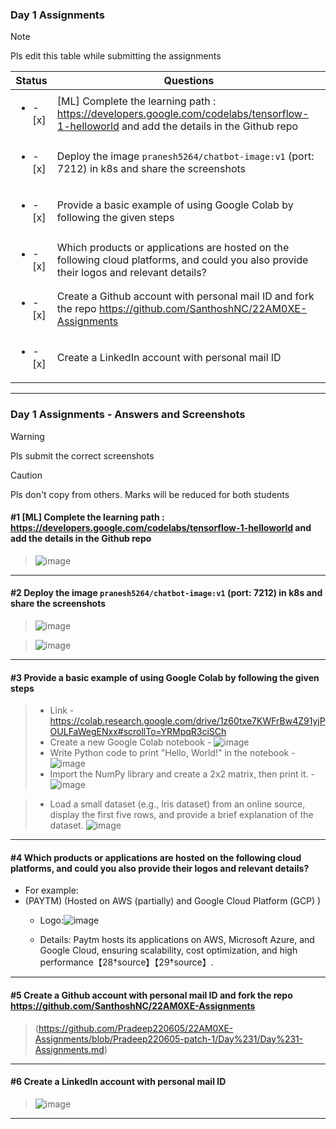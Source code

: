 ### Day 1 Assignments

> [!NOTE]
> Pls edit this table while submitting the assignments

| Status         | Questions     | 
|----------------|---------------|
| <ul><li>- [x] </li></ul> | [ML] Complete the learning path : https://developers.google.com/codelabs/tensorflow-1-helloworld and add the details in the Github repo |
| <ul><li>- [x] </li></ul> | Deploy the image `pranesh5264/chatbot-image:v1` (port: 7212) in k8s and share the screenshots |
| <ul><li>- [x] </li></ul> | Provide a basic example of using Google Colab by following the given steps  |
| <ul><li>- [x] </li></ul> | Which products or applications are hosted on the following cloud platforms, and could you also provide their logos and relevant details?  |
| <ul><li>- [x] </li></ul> | Create a Github account with personal mail ID and fork the repo https://github.com/SanthoshNC/22AM0XE-Assignments  |
| <ul><li>- [x] </li></ul> | Create a LinkedIn account with personal mail ID  |


***

### Day 1 Assignments - Answers and Screenshots

> [!WARNING]
> Pls submit the correct screenshots

> [!CAUTION]
> Pls don't copy from others. Marks will be reduced for both students

#### #1 [ML] Complete the learning path : https://developers.google.com/codelabs/tensorflow-1-helloworld and add the details in the Github repo
> ![image](https://github.com/user-attachments/assets/fb527d3d-1a25-4f25-a305-ea2c7bfe3110)

***

#### #2 Deploy the image `pranesh5264/chatbot-image:v1` (port: 7212) in k8s and share the screenshots
>![image](https://github.com/user-attachments/assets/e01ad069-9927-4ff6-a919-2966c0e9c0c1)

>![image](https://github.com/user-attachments/assets/b5591058-91c3-4749-8917-7f3d23932859)



***

#### #3 Provide a basic example of using Google Colab by following the given steps
> - Link - https://colab.research.google.com/drive/1z60txe7KWFrBw4Z91yjPOULFaWegENxx#scrollTo=YRMpqR3ciSCh
> - Create a new Google Colab notebook - ![image](https://github.com/user-attachments/assets/7bdf6370-904e-421d-b8eb-86cef904d9c0)
> - Write Python code to print "Hello, World!" in the notebook - ![image](https://github.com/user-attachments/assets/75e5434c-b839-4dae-b087-a750e96fbae2)
> - Import the NumPy library and create a 2x2 matrix, then print it. - ![image](https://github.com/user-attachments/assets/c361182b-a5e6-4b4b-b3f7-823f109c90f4)

> - Load a small dataset (e.g., Iris dataset) from an online source, display the first five rows, and provide a brief explanation of the dataset.
> ![image](https://github.com/user-attachments/assets/b0600427-2845-4483-b991-0492e5f5a7a7)


***

#### #4 Which products or applications are hosted on the following cloud platforms, and could you also provide their logos and relevant details? 
- For example:
- (PAYTM) (Hosted on AWS (partially) and Google Cloud Platform (GCP) ) 
  - Logo:![image](https://github.com/user-attachments/assets/57ca1ced-bff6-4cd1-a75f-720e3e6321c6)


  - Details:  Paytm hosts its applications on AWS, Microsoft Azure, and Google Cloud, ensuring scalability, cost optimization, and high performance【28†source】【29†source】.

***

#### #5 Create a Github account with personal mail ID and fork the repo https://github.com/SanthoshNC/22AM0XE-Assignments
> (https://github.com/Pradeep220605/22AM0XE-Assignments/blob/Pradeep220605-patch-1/Day%231/Day%231-Assignments.md)

***

#### #6 Create a LinkedIn account with personal mail ID
>![image](https://github.com/user-attachments/assets/205d0adb-b841-491d-b70e-ab7368dfbf8c)



***
